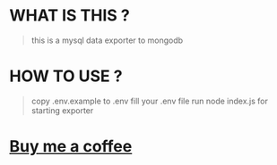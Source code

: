 # WHAT IS THIS ?

> this is a mysql data exporter to mongodb

# HOW TO USE ?

> copy .env.example to .env
> fill your .env file
> run node index.js for starting exporter

# <a href="https://ko-fi.com/alfinforwork" target="_blank">Buy me a coffee</a>
